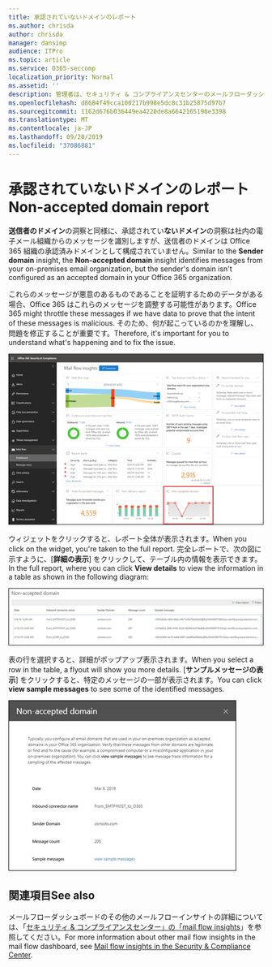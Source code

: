 ```yaml
---
title: 承認されていないドメインのレポート
ms.author: chrisda
author: chrisda
manager: dansimp
audience: ITPro
ms.topic: article
ms.service: O365-seccomp
localization_priority: Normal
ms.assetid: ''
description: 管理者は、セキュリティ & コンプライアンスセンターのメールフローダッシュボードの承認されていないドメインレポートについて学習できます。
ms.openlocfilehash: d8684f49cca100217b998e5dc8c31b25875d97b7
ms.sourcegitcommit: 1162d676b036449ea4220de8a6642165190e3398
ms.translationtype: MT
ms.contentlocale: ja-JP
ms.lasthandoff: 09/20/2019
ms.locfileid: "37086881"
---
```

# <a name="non-accepted-domain-report"></a><span data-ttu-id="4089d-103">承認されていないドメインのレポート</span><span class="sxs-lookup"><span data-stu-id="4089d-103">Non-accepted domain report</span></span>

<span data-ttu-id="4089d-104">**送信者のドメイン**の洞察と同様に、承認されてい**ないドメイン**の洞察は社内の電子メール組織からのメッセージを識別しますが、送信者のドメインは Office 365 組織の承認済みドメインとして構成されていません。</span><span class="sxs-lookup"><span data-stu-id="4089d-104">Similar to the **Sender domain** insight, the **Non-accepted domain** insight identifies messages from your on-premises email organization, but the sender's domain isn't configured as an accepted domain in your Office 365 organization.</span></span>

<span data-ttu-id="4089d-105">これらのメッセージが悪意のあるものであることを証明するためのデータがある場合、Office 365 はこれらのメッセージを調整する可能性があります。</span><span class="sxs-lookup"><span data-stu-id="4089d-105">Office 365 might throttle these messages if we have data to prove that the intent of these messages is malicious.</span></span> <span data-ttu-id="4089d-106">そのため、何が起こっているのかを理解し、問題を修正することが重要です。</span><span class="sxs-lookup"><span data-stu-id="4089d-106">Therefore, it's important for you to understand what's happening and to fix the issue.</span></span>

![セキュリティ & コンプライアンスセンターのメールフローダッシュボードの承認されていないドメインレポート](../media/non-accepted-domain-report-selected.png)

<span data-ttu-id="4089d-108">ウィジェットをクリックすると、レポート全体が表示されます。</span><span class="sxs-lookup"><span data-stu-id="4089d-108">When you click on the widget, you're taken to the full report.</span></span> <span data-ttu-id="4089d-109">完全レポートで、次の図に示すように、[**詳細の表示**] をクリックして、テーブル内の情報を表示できます。</span><span class="sxs-lookup"><span data-stu-id="4089d-109">In the full report, where you can click **View details** to view the information in a table as shown in the following diagram:</span></span>

![承認されていないドメインレポートに詳細テーブルを表示する](../media/non-accepted-domain-report-view-details.png)

<span data-ttu-id="4089d-111">表の行を選択すると、詳細がポップアップ表示されます。</span><span class="sxs-lookup"><span data-stu-id="4089d-111">When you select a row in the table, a flyout will show you more details.</span></span> <span data-ttu-id="4089d-112">[**サンプルメッセージの表示**] をクリックすると、特定のメッセージの一部が表示されます。</span><span class="sxs-lookup"><span data-stu-id="4089d-112">You can click **view sample messages** to see some of the identified messages.</span></span>

![承認されていないドメインレポートの詳細テーブルで行を選択する](../media/non-accepted-domain-report-select-row-in-table.png)

## <a name="see-also"></a><span data-ttu-id="4089d-114">関連項目</span><span class="sxs-lookup"><span data-stu-id="4089d-114">See also</span></span>

<span data-ttu-id="4089d-115">メールフローダッシュボードのその他のメールフローインサイトの詳細については、「[セキュリティ & コンプライアンスセンター」の「mail flow insights](mail-flow-insights-v2.md)」を参照してください。</span><span class="sxs-lookup"><span data-stu-id="4089d-115">For more information about other mail flow insights in the mail flow dashboard, see [Mail flow insights in the Security & Compliance Center](mail-flow-insights-v2.md).</span></span>
